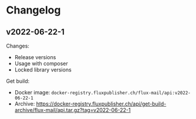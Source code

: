 # Changelog

## v2022-06-22-1

Changes:

- Release versions
- Usage with composer
- Locked library versions

Get build:

- Docker image: `docker-registry.fluxpublisher.ch/flux-mail/api:v2022-06-22-1`
- Archive: https://docker-registry.fluxpublisher.ch/api/get-build-archive/flux-mail/api.tar.gz?tag=v2022-06-22-1
